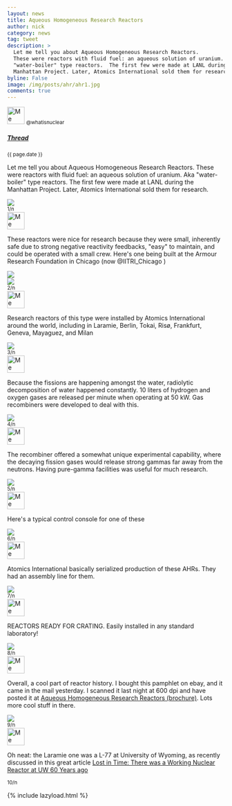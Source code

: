 ```yaml
---
layout: news
title: Aqueous Homogeneous Research Reactors
author: nick
category: news
tag: tweet
description: >
  Let me tell you about Aqueous Homogeneous Research Reactors.
  These were reactors with fluid fuel: an aqueous solution of uranium. Aka
  "water-boiler" type reactors.  The first few were made at LANL during the 
  Manhattan Project. Later, Atomics International sold them for research.
byline: False
image: /img/posts/ahr/ahr1.jpg
comments: true
---
```


<div class="row">
<div class="col-md-6" markdown="1">


<div class="list-group">
  <div class="list-group-item">
    <div class="d-flex w-100 justify-content-between">
      <img src="/img/IMG_4937_sm.png" class="rounded-circle mr-1" alt="Me" width="40" height="40">
      <small>@whatisnuclear</small>
      <h5 class="mb-1"><a href="https://twitter.com/whatisnuclear/status/1791521446281498801">Thread</a></h5>
      <small>{{ page.date }}</small>
    </div>
    <div class="card">
    <p class="mb-1">Let me tell you about Aqueous Homogeneous Research Reactors.
    These were reactors with fluid fuel: an aqueous solution of uranium. Aka
    "water-boiler" type reactors.  The first few were made at LANL during the 
    Manhattan Project. Later, Atomics International sold them for research.</p>
    <img src="/img/posts/ahr/ahr1.jpg" class="rounded card-img w-75"> 
  </div>
    <small>1/n</small>
  </div>

  <div class="list-group-item">
    <div class="d-flex w-100 justify-content-between">
      <img src="/img/IMG_4937_sm.png" class="rounded-circle mr-1" alt="Me" width="40" height="40">
    </div>
    <div class="card">
    <p class="mb-1">These reactors were nice for research because they were
    small, inherently safe due to strong negative reactivity feedbacks, "easy"
    to maintain, and could be operated with a small crew. Here's one being built
    at the Armour Research Foundation in Chicago (now @IITRI_Chicago ) </p>
    <div class="row">
      <div class="col-6">
        <a href="/img/posts/ahr/ahr2.jpg"><img src="/img/posts/ahr/ahr2.jpg" class="rounded card-img"></a>
      </div>
      <div class="col-6">
        <a href="/img/posts/ahr/ahr3.jpg"><img src="/img/posts/ahr/ahr3.jpg" class="rounded card-img"></a>
      </div>
    </div>
  </div>
    <small>2/n</small>
  </div>

  <div class="list-group-item">
    <div class="d-flex w-100 justify-content-between">
      <img src="/img/IMG_4937_sm.png" class="rounded-circle mr-1" alt="Me" width="40" height="40">
    </div>
    <div class="card"> <p class="mb-1">Research reactors of this type were
    installed by Atomics International around the world, including in Laramie,
    Berlin, Tokai, Risø, Frankfurt, Geneva, Mayaguez, and Milan</p>
      <a href="/img/posts/ahr/ahr4.jpg"><img src="/img/posts/ahr/ahr4.jpg" class="rounded card-img"></a>
  </div>
    <small>3/n</small>
  </div>

  <div class="list-group-item">
    <div class="d-flex w-100 justify-content-between">
      <img src="/img/IMG_4937_sm.png" class="rounded-circle mr-1" alt="Me" width="40" height="40">
    </div> <div class="card"> <p class="mb-1">Because the fissions are happening
    amongst the water, radiolytic decomposition of water happened constantly. 10
    liters of hydrogen and oxygen gases are released per minute when operating
    at 50 kW. Gas recombiners were developed to deal with this.</p>
      <a href="/img/posts/ahr/ahr5.jpg"><img src="/img/posts/ahr/ahr5.jpg" class="rounded card-img"></a>
  </div>
    <small>4/n</small>
  </div>

  <div class="list-group-item">
    <div class="d-flex w-100 justify-content-between">
      <img src="/img/IMG_4937_sm.png" class="rounded-circle mr-1" alt="Me" width="40" height="40">
    </div> <div class="card"> <p class="mb-1">The recombiner offered a somewhat
    unique experimental capability, where the decaying fission gases would
    release strong gammas far away from the neutrons. Having pure-gamma
    facilities was useful for much research.</p> <a
    href="/img/posts/ahr/ahr6.jpg"><img src="/img/posts/ahr/ahr6.jpg"
    class="rounded card-img"></a>
  </div>
    <small>5/n</small>
  </div>

  <div class="list-group-item">
    <div class="d-flex w-100 justify-content-between">
      <img src="/img/IMG_4937_sm.png" class="rounded-circle mr-1" alt="Me" width="40" height="40">
    </div> <div class="card"> <p class="mb-1">Here's a typical control console for one of these </p> <a
    href="/img/posts/ahr/ahr7.jpg"><img src="/img/posts/ahr/ahr7.jpg"
    class="rounded card-img"></a>
  </div>
    <small>6/n</small>
  </div>

  <div class="list-group-item">
    <div class="d-flex w-100 justify-content-between">
      <img src="/img/IMG_4937_sm.png" class="rounded-circle mr-1" alt="Me" width="40" height="40">
    </div> <div class="card"> <p class="mb-1">Atomics International basically
    serialized production of these AHRs. They had an assembly line for them.</p>
    <a
    href="/img/posts/ahr/ahr8.jpg"><img src="/img/posts/ahr/ahr8.jpg"
    class="rounded card-img"></a>
  </div>
    <small>7/n</small>
  </div>

  <div class="list-group-item">
    <div class="d-flex w-100 justify-content-between">
      <img src="/img/IMG_4937_sm.png" class="rounded-circle mr-1" alt="Me" width="40" height="40">
    </div> <div class="card"> <p class="mb-1">REACTORS READY FOR CRATING. 
Easily installed in any standard laboratory! </p>
    <a
    href="/img/posts/ahr/ahr9.jpg"><img src="/img/posts/ahr/ahr9.jpg"
    class="rounded card-img"></a>
  </div>
    <small>8/n</small>
  </div>

  <div class="list-group-item">
    <div class="d-flex w-100 justify-content-between">
      <img src="/img/IMG_4937_sm.png" class="rounded-circle mr-1" alt="Me" width="40" height="40">
    </div> <div class="card"> <p class="mb-1">Overall, a cool part of reactor
    history. I bought this pamphlet on ebay, and it came in the mail yesterday.
    I scanned it last night at 600 dpi and have posted it at <a
    href="https://archive.org/details/aqueous-homogeneous-research-reactors">Aqueous
    Homogeneous Research Reactors (brochure)</a>. Lots more cool stuff in there.
    </p>
    <a
    href="/img/posts/ahr/ahr10.jpg"><img src="/img/posts/ahr/ahr10.jpg"
    class="rounded card-img"></a>
  </div>
    <small>9/n</small>
  </div>

  <div class="list-group-item">
    <div class="d-flex w-100 justify-content-between">
      <img src="/img/IMG_4937_sm.png" class="rounded-circle mr-1" alt="Me" width="40" height="40">
    </div> <div class="card"> <p class="mb-1">Oh neat: the Laramie one was a
    L-77 at University of Wyoming, as recently discussed in this great article
    <a href="https://cowboystatedaily.com/2024/03/23/urban-myth-busted-there-was-a-tiny-working-nuclear-reactor-at-uw-50-years-ago/">Lost in Time: There was a Working Nuclear Reactor at UW 60 Years ago</a>
    </p>
    </div>
    <small>10/n</small>
  </div>

</div>

</div>
</div>


{% include lazyload.html %}